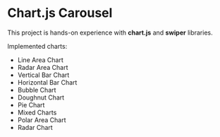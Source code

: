# Chart.js Carousel

This project is hands-on experience with **chart.js** and **swiper** libraries.

Implemented charts:
- Line Area Chart
- Radar Area Chart
- Vertical Bar Chart
- Horizontal Bar Chart
- Bubble Chart
- Doughnut Chart
- Pie Chart
- Mixed Charts
- Polar Area Chart
- Radar Chart